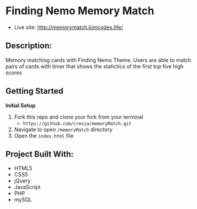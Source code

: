 # Finding Nemo Memory Match
 - Live site: http://memorymatch.kimcodes.life/

 
 
## Description:
Memory matching cards with Finding Nemo Theme. Users are able to match pairs of cards with timer that shows the statictics of the first top five high scores



## Getting Started

**Initial Setup**
1. Fork this repo and clone your fork from your terminal
    - `https://github.com/cresia/memoryMatch.git`
2. Navigate to open `/memoryMatch` directory
3. Open the `index.html` file


## Project Built With:
  - HTML5
  - CSS5
  - jQuery
  - JavaScript
  - PHP
  - mySQL

